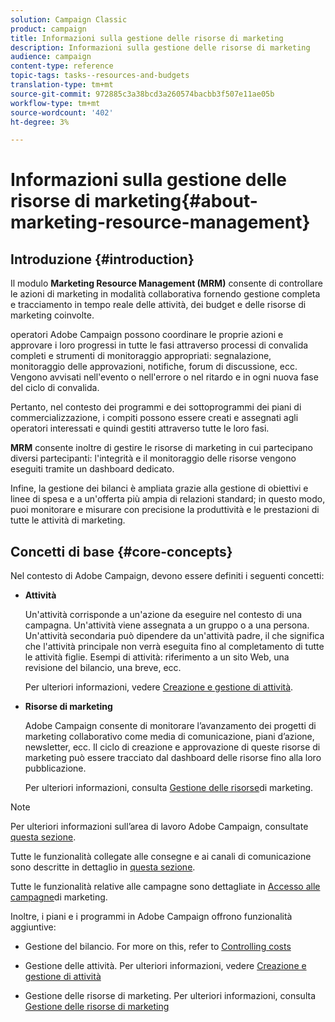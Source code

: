 ```yaml
---
solution: Campaign Classic
product: campaign
title: Informazioni sulla gestione delle risorse di marketing
description: Informazioni sulla gestione delle risorse di marketing
audience: campaign
content-type: reference
topic-tags: tasks--resources-and-budgets
translation-type: tm+mt
source-git-commit: 972885c3a38bcd3a260574bacbb3f507e11ae05b
workflow-type: tm+mt
source-wordcount: '402'
ht-degree: 3%

---
```



# Informazioni sulla gestione delle risorse di marketing{#about-marketing-resource-management}

## Introduzione {#introduction}

Il modulo **Marketing Resource Management (MRM)** consente di controllare le azioni di marketing in modalità collaborativa fornendo gestione completa e tracciamento in tempo reale delle attività, dei budget e delle risorse di marketing coinvolte.

 operatori Adobe Campaign possono coordinare le proprie azioni e approvare i loro progressi in tutte le fasi attraverso processi di convalida completi e strumenti di monitoraggio appropriati: segnalazione, monitoraggio delle approvazioni, notifiche, forum di discussione, ecc. Vengono avvisati nell&#39;evento o nell&#39;errore o nel ritardo e in ogni nuova fase del ciclo di convalida.

Pertanto, nel contesto dei programmi e dei sottoprogrammi dei piani di commercializzazione, i compiti possono essere creati e assegnati agli operatori interessati e quindi gestiti attraverso tutte le loro fasi.

**MRM** consente inoltre di gestire le risorse di marketing in cui partecipano diversi partecipanti: l&#39;integrità e il monitoraggio delle risorse vengono eseguiti tramite un dashboard dedicato.

Infine, la gestione dei bilanci è ampliata grazie alla gestione di obiettivi e linee di spesa e a un&#39;offerta più ampia di relazioni standard; in questo modo, puoi monitorare e misurare con precisione la produttività e le prestazioni di tutte le attività di marketing.

## Concetti di base {#core-concepts}

Nel contesto di  Adobe Campaign, devono essere definiti i seguenti concetti:

* **Attività**

   Un&#39;attività corrisponde a un&#39;azione da eseguire nel contesto di una campagna. Un&#39;attività viene assegnata a un gruppo o a una persona. Un&#39;attività secondaria può dipendere da un&#39;attività padre, il che significa che l&#39;attività principale non verrà eseguita fino al completamento di tutte le attività figlie. Esempi di attività: riferimento a un sito Web, una revisione del bilancio, una breve, ecc.

   Per ulteriori informazioni, vedere [Creazione e gestione di attività](../../campaign/using/creating-and-managing-tasks.md).

* **Risorse di marketing**

    Adobe Campaign consente di monitorare l’avanzamento dei progetti di marketing collaborativo come media di comunicazione, piani d’azione, newsletter, ecc. Il ciclo di creazione e approvazione di queste risorse di marketing può essere tracciato dal dashboard delle risorse fino alla loro pubblicazione.

   Per ulteriori informazioni, consulta [Gestione delle risorse](../../campaign/using/managing-marketing-resources.md)di marketing.

>[!NOTE]
>
>Per ulteriori informazioni sull’area di lavoro  Adobe Campaign, consultate [questa sezione](../../platform/using/adobe-campaign-workspace.md).
>  
>Tutte le funzionalità collegate alle consegne e ai canali di comunicazione sono descritte in dettaglio in [questa sezione](../../delivery/using/steps-about-delivery-creation-steps.md).
>
>Tutte le funzionalità relative alle campagne sono dettagliate in [Accesso alle campagne](../../campaign/using/accessing-marketing-campaigns.md)di marketing.

Inoltre, i piani e i programmi in  Adobe Campaign offrono funzionalità aggiuntive:

* Gestione del bilancio. For more on this, refer to [Controlling costs](../../campaign/using/controlling-costs.md)

* Gestione delle attività. Per ulteriori informazioni, vedere [Creazione e gestione di attività](../../campaign/using/creating-and-managing-tasks.md)

* Gestione delle risorse di marketing. Per ulteriori informazioni, consulta [Gestione delle risorse di marketing](../../campaign/using/managing-marketing-resources.md)

